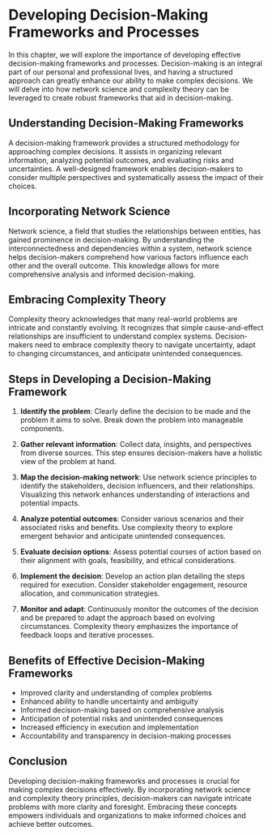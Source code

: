 # Developing Decision-Making Frameworks and Processes

In this chapter, we will explore the importance of developing effective decision-making frameworks and processes. Decision-making is an integral part of our personal and professional lives, and having a structured approach can greatly enhance our ability to make complex decisions. We will delve into how network science and complexity theory can be leveraged to create robust frameworks that aid in decision-making.

## Understanding Decision-Making Frameworks

A decision-making framework provides a structured methodology for approaching complex decisions. It assists in organizing relevant information, analyzing potential outcomes, and evaluating risks and uncertainties. A well-designed framework enables decision-makers to consider multiple perspectives and systematically assess the impact of their choices.

## Incorporating Network Science

Network science, a field that studies the relationships between entities, has gained prominence in decision-making. By understanding the interconnectedness and dependencies within a system, network science helps decision-makers comprehend how various factors influence each other and the overall outcome. This knowledge allows for more comprehensive analysis and informed decision-making.

## Embracing Complexity Theory

Complexity theory acknowledges that many real-world problems are intricate and constantly evolving. It recognizes that simple cause-and-effect relationships are insufficient to understand complex systems. Decision-makers need to embrace complexity theory to navigate uncertainty, adapt to changing circumstances, and anticipate unintended consequences.

## Steps in Developing a Decision-Making Framework

1. **Identify the problem**: Clearly define the decision to be made and the problem it aims to solve. Break down the problem into manageable components.
    
2. **Gather relevant information**: Collect data, insights, and perspectives from diverse sources. This step ensures decision-makers have a holistic view of the problem at hand.
    
3. **Map the decision-making network**: Use network science principles to identify the stakeholders, decision influencers, and their relationships. Visualizing this network enhances understanding of interactions and potential impacts.
    
4. **Analyze potential outcomes**: Consider various scenarios and their associated risks and benefits. Use complexity theory to explore emergent behavior and anticipate unintended consequences.
    
5. **Evaluate decision options**: Assess potential courses of action based on their alignment with goals, feasibility, and ethical considerations.
    
6. **Implement the decision**: Develop an action plan detailing the steps required for execution. Consider stakeholder engagement, resource allocation, and communication strategies.
    
7. **Monitor and adapt**: Continuously monitor the outcomes of the decision and be prepared to adapt the approach based on evolving circumstances. Complexity theory emphasizes the importance of feedback loops and iterative processes.
    

## Benefits of Effective Decision-Making Frameworks

- Improved clarity and understanding of complex problems
- Enhanced ability to handle uncertainty and ambiguity
- Informed decision-making based on comprehensive analysis
- Anticipation of potential risks and unintended consequences
- Increased efficiency in execution and implementation
- Accountability and transparency in decision-making processes

## Conclusion

Developing decision-making frameworks and processes is crucial for making complex decisions effectively. By incorporating network science and complexity theory principles, decision-makers can navigate intricate problems with more clarity and foresight. Embracing these concepts empowers individuals and organizations to make informed choices and achieve better outcomes.
